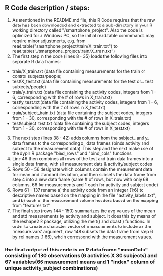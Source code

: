 ## R Code description / steps:
1. As mentioned in the README.md file, this R Code requires that the raw data has been downloaded and extracted to a sub-directory in your R working directory called "/smartphone_project". Also the code is optimized for a Windows PC, so the initial read.table commmands may require minor adjustments, e.g. from read.table("smartphone_project/train/X_train.txt") to read.table("./smartphone_project/train/X_train.txt")
2. The first step in the code (lines 8 - 35) loads the following files into separate R data frames:
- train/X_train.txt (data file containing measurements for the train or control subjects/people)
- test/X_test.txt (data file containing measurements for the test or... test subjects/people)
- train/y_train.txt (data file containing the activity codes, integers from 1 - 6, corresponding with the # of rows in X_train.txt)
- test/y_test.txt (data file containing the activity codes, integers from 1 - 6, corresponding with the # of rows in X_test.txt)
- train/subject_train.txt (data file containing the subject codes, integers from 1 - 30, corresponding with the # of rows in X_train.txt)
- test/subject_test.txt (data file containing the subject codes, integers from 1 - 30, corresponding with the # of rows in X_test.txt)
3. The next step (lines 38 - 42) adds columns from the subject_ and y_ data frames to the corresponding x_ data frames (binds activity and subject to the measurement data). This step and the next make use of the dyplr R package "bind_rows" and "bind_cols" functions
4. Line 46 then combines all rows of the test and train data frames into a single data frame, with all measurement data & activity/subject codes
5. Rows 50 - 56 designate which columns contain the meaurement data for mean and standard deviation, and then subsets the data frame from step 4 into a new data frame (same # of rows, but now with only 68 columns, 66 for measurements and 1 each for activity and subject code)
6. Rows 61 - 137 rename a) the activity code from an integer (1:6) to descriptive names based on the mapping in the file "activity_labels.txt", and b) each of the measurement column headers based on the mapping from "features.txt"
7. The final step (rows 144 - 150) summarizes the avg values of the mean and std measurements by activity and subject. It does this by means of the reshape2 R package, utilizing the melt() and dcast() functions. In order to create a character vector of measurements to include as the 'measure.vars' argument, row 148 subsets the data frame from step 6 by col names (1:66), whcih correspond with the measurement values. 
### the final output of this code is an R data frame "meanData" consisting of 180 observations (6 activities X 30 subjects) and 67 variables(66 measurement means and 1 "index" column of unique activity_subject combinations)

